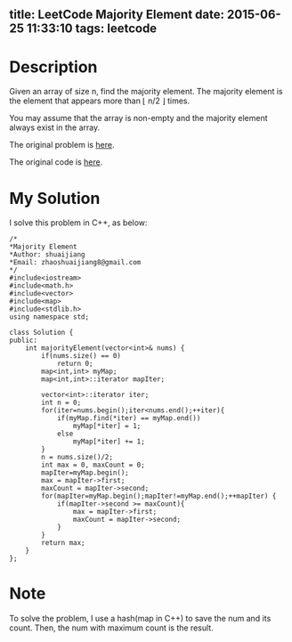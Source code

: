 title: LeetCode Majority Element
date: 2015-06-25 11:33:10
tags: leetcode
---


# Description
Given an array of size n, find the majority element. The majority element is the element that appears more than ⌊ n/2 ⌋ times.

You may assume that the array is non-empty and the majority element always exist in the array.

The original problem is [here](https://leetcode.com/problems/majority-element/ "Problem").

The original code is [here](https://github.com/shuaijiang/LeetCode/blob/master/MajorityElement.cpp "Code").
<!--more-->

# My Solution
I solve this problem in C++, as below:


	/*
	*Majority Element 
	*Author: shuaijiang
	*Email: zhaoshuaijiang8@gmail.com
	*/
	#include<iostream>
	#include<math.h>
	#include<vector>
	#include<map>
	#include<stdlib.h>
	using namespace std;
	
	class Solution {
	public:
	    int majorityElement(vector<int>& nums) {
	    	if(nums.size() == 0)
	    		return 0;
	        map<int,int> myMap;
	        map<int,int>::iterator mapIter;
	        
	        vector<int>::iterator iter;
	        int n = 0;
	        for(iter=nums.begin();iter<nums.end();++iter){
	        	if(myMap.find(*iter) == myMap.end())
	        		myMap[*iter] = 1;
	        	else
	        		myMap[*iter] += 1;    		
	        }
	        n = nums.size()/2;
	        int max = 0, maxCount = 0;
	        mapIter=myMap.begin();
	        max = mapIter->first;
	        maxCount = mapIter->second; 
	        for(mapIter=myMap.begin();mapIter!=myMap.end();++mapIter) {
	        	if(mapIter->second >= maxCount){
	        		max = mapIter->first;
	        		maxCount = mapIter->second;
	        	}
	        }
	        return max;
	    }
	};


# Note
To solve the problem, I use a hash(map in C++) to save the num and its count. Then, the num with maximum count is the result.
